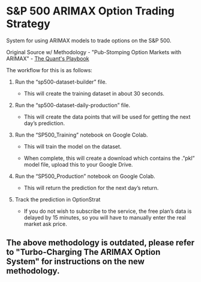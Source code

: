 # S&P 500 ARIMAX Option Trading Strategy
System for using ARIMAX models to trade options on the S&amp;P 500.

Original Source w/ Methodology - "Pub-Stomping Option Markets with ARIMAX" - [The Quant's Playbook](https://quantgalore.substack.com/)

The workflow for this is as follows:

1. Run the “sp500-dataset-builder” file. 

    * This will create the training dataset in about 30 seconds.

2. Run the “sp500-dataset-daily-production” file.

    * This will create the data points that will be used for getting the next day’s prediction.

3. Run the “SP500_Training” notebook on Google Colab.

    * This will train the model on the dataset. 

    * When complete, this will create a download which contains the .”pkl” model file, upload this to your Google Drive.

4. Run the “SP500_Production” notebook on Google Colab.

    * This will return the prediction for the next day’s return. 

5. Track the prediction in OptionStrat

    * If you do not wish to subscribe to the service, the free plan’s data is delayed by 15 minutes, so you will have to manually enter the real market ask price.

## The above methodology is outdated, please refer to "Turbo-Charging The ARIMAX Option System" for instructions on the new methodology. 
